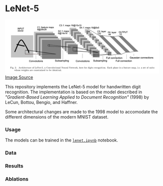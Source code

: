 # LeNet-5

![lenet5](LeCun98.png)
[Image Source](http://vision.stanford.edu/cs598_spring07/papers/Lecun98.pdf)


This repository implements the LeNet-5 model for handwritten digit recognition. The implementation is based on the model described in *"Gradient-Based Learning Applied to Document Recognition"* (1998) by LeCun, Bottou, Bengio, and Haffner. 

Some architectural changes are made to the 1998 model to accomodate the different dimensions of the modern MNIST dataset. 

### Usage
The models can be trained in the [`lenet.ipynb`](lenet.ipynb) notebook.

### Data

### Results

### Ablations
